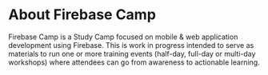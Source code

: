 # About Firebase Camp

Firebase Camp is a Study Camp focused on mobile & web application development using Firebase. This is work in progress intended to serve as materials to run one or more training events \(half-day, full-day or multi-day workshops\) where attendees can go from awareness to actionable learning.

